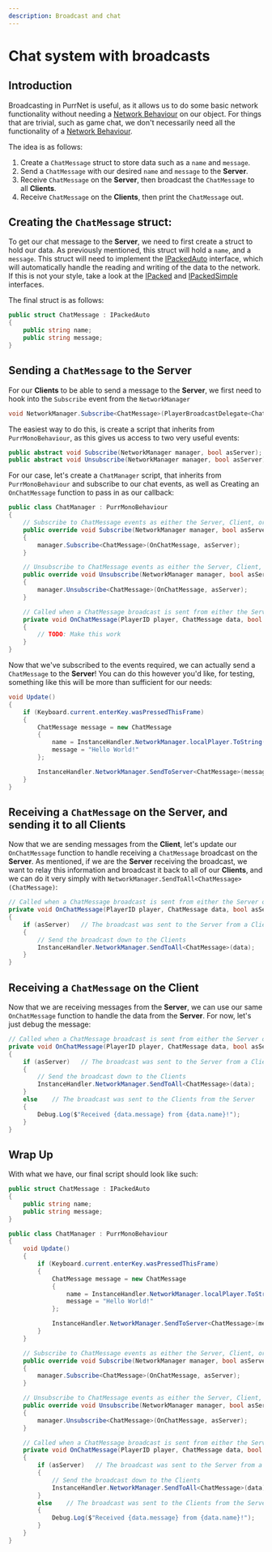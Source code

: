 ```yaml
---
description: Broadcast and chat
---
```


# Chat system with broadcasts

## Introduction

Broadcasting in PurrNet is useful, as it allows us to do some basic network functionality without needing a [Network Behaviour](../systems-and-modules/network-identity/networkbehaviour.md) on our object. For things that are trivial, such as game chat, we don't necessarily need all the functionality of a [Network Behaviour](../systems-and-modules/network-identity/networkbehaviour.md).

The idea is as follows:

1. Create a `ChatMessage` struct to store data such as a `name` and `message`.
2. Send a `ChatMessage` with our desired `name` and `message` to the **Server**.
3. Receive `ChatMessage` on the **Server**, then broadcast the `ChatMessage` to all **Clients**.
4. Receive `ChatMessage` on the **Clients**, then print the `ChatMessage` out.

## Creating the `ChatMessage` struct:

To get our chat message to the **Server**, we need to first create a struct to hold our data. As previously mentioned, this struct will hold a `name`, and a `message`. This struct will need to implement the [IPackedAuto](../systems-and-modules/bitpacker/networking-custom-classes-structs-and-types.md#IPackedAuto) interface, which will automatically handle the reading and writing of the data to the network. If this is not your style, take a look at the [IPacked](../systems-and-modules/bitpacker/networking-custom-classes-structs-and-types.md#IPacked) and [IPackedSimple](../systems-and-modules/bitpacker/networking-custom-classes-structs-and-types.md#IPackedSimple) interfaces.

The final struct is as follows:

```csharp
public struct ChatMessage : IPackedAuto
{
    public string name;
    public string message;
}
```

## Sending a `ChatMessage` to the **Server**

For our **Clients** to be able to send a message to the **Server**, we first need to hook into the `Subscribe` event from the `NetworkManager`

```csharp
void NetworkManager.Subscribe<ChatMessage>(PlayerBroadcastDelegate<ChatMessage> callback, bool asServer)
```

The easiest way to do this, is create a script that inherits from `PurrMonoBehaviour`, as this gives us access to two very useful events:

```csharp
public abstract void Subscribe(NetworkManager manager, bool asServer);
public abstract void Unsubscribe(NetworkManager manager, bool asServer);
```

For our case, let's create a `ChatManager` script, that inherits from `PurrMonoBehaviour` and subscribe to our chat events, as well as Creating an `OnChatMessage` function to pass in as our callback:

```csharp
public class ChatManager : PurrMonoBehaviour
{
    // Subscribe to ChatMessage events as either the Server, Client, or both
    public override void Subscribe(NetworkManager manager, bool asServer)
    {
        manager.Subscribe<ChatMessage>(OnChatMessage, asServer);
    }

    // Unsubscribe to ChatMessage events as either the Server, Client, or both
    public override void Unsubscribe(NetworkManager manager, bool asServer)
    {
        manager.Unsubscribe<ChatMessage>(OnChatMessage, asServer);
    }

    // Called when a ChatMessage broadcast is sent from either the Server or a Client
    private void OnChatMessage(PlayerID player, ChatMessage data, bool asServer)
    {
        // TODO: Make this work
    }
}
```

Now that we've subscribed to the events required, we can actually send a `ChatMessage` to the **Server**! You can do this however you'd like, for testing, something like this will be more than sufficient for our needs:

```csharp
void Update()
{
    if (Keyboard.current.enterKey.wasPressedThisFrame)
    {
        ChatMessage message = new ChatMessage
        {
            name = InstanceHandler.NetworkManager.localPlayer.ToString(),
            message = "Hello World!"
        };

        InstanceHandler.NetworkManager.SendToServer<ChatMessage>(message);
    }
}
```

## Receiving a `ChatMessage` on the **Server**, and sending it to all **Clients**

Now that we are sending messages from the **Client**, let's update our `OnChatMessage` function to handle receiving a `ChatMessage` broadcast on the **Server**. As mentioned, if we are the **Server** receiving the broadcast, we want to relay this information and broadcast it back to all of our **Clients**, and we can do it very simply with `NetworkManager.SendToAll<ChatMessage>(ChatMessage)`:

```csharp
// Called when a ChatMessage broadcast is sent from either the Server or a Client
private void OnChatMessage(PlayerID player, ChatMessage data, bool asServer)
{
    if (asServer)   // The broadcast was sent to the Server from a Client
    {
        // Send the broadcast down to the Clients
        InstanceHandler.NetworkManager.SendToAll<ChatMessage>(data);
    }
}
```

## Receiving a `ChatMessage` on the **Client**

Now that we are receiving messages from the **Server**, we can use our same `OnChatMessage` function to handle the data from the **Server**. For now, let's just debug the message:

```csharp
// Called when a ChatMessage broadcast is sent from either the Server or a Client
private void OnChatMessage(PlayerID player, ChatMessage data, bool asServer)
{
    if (asServer)   // The broadcast was sent to the Server from a Client
    {
        // Send the broadcast down to the Clients
        InstanceHandler.NetworkManager.SendToAll<ChatMessage>(data);
    }
    else    // The broadcast was sent to the Clients from the Server
    {
        Debug.Log($"Received {data.message} from {data.name}!");
    }
}
```

## Wrap Up

With what we have, our final script should look like such:

```csharp
public struct ChatMessage : IPackedAuto
{
    public string name;
    public string message;
}

public class ChatManager : PurrMonoBehaviour
{
    void Update()
    {
        if (Keyboard.current.enterKey.wasPressedThisFrame)
        {
            ChatMessage message = new ChatMessage
            {
                name = InstanceHandler.NetworkManager.localPlayer.ToString(),
                message = "Hello World!"
            };

            InstanceHandler.NetworkManager.SendToServer<ChatMessage>(message);
        }
    }

    // Subscribe to ChatMessage events as either the Server, Client, or both
    public override void Subscribe(NetworkManager manager, bool asServer)
    {
        manager.Subscribe<ChatMessage>(OnChatMessage, asServer);
    }

    // Unsubscribe to ChatMessage events as either the Server, Client, or both
    public override void Unsubscribe(NetworkManager manager, bool asServer)
    {
        manager.Unsubscribe<ChatMessage>(OnChatMessage, asServer);
    }

    // Called when a ChatMessage broadcast is sent from either the Server or a Client
    private void OnChatMessage(PlayerID player, ChatMessage data, bool asServer)
    {
        if (asServer)   // The broadcast was sent to the Server from a Client
        {
            // Send the broadcast down to the Clients
            InstanceHandler.NetworkManager.SendToAll<ChatMessage>(data);
        }
        else    // The broadcast was sent to the Clients from the Server
        {
            Debug.Log($"Received {data.message} from {data.name}!");
        }
    }
}
```
